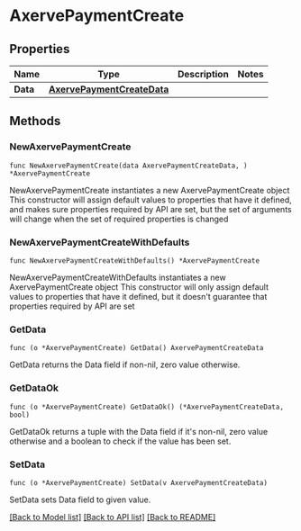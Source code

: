 # AxervePaymentCreate

## Properties

Name | Type | Description | Notes
------------ | ------------- | ------------- | -------------
**Data** | [**AxervePaymentCreateData**](AxervePaymentCreateData.md) |  | 

## Methods

### NewAxervePaymentCreate

`func NewAxervePaymentCreate(data AxervePaymentCreateData, ) *AxervePaymentCreate`

NewAxervePaymentCreate instantiates a new AxervePaymentCreate object
This constructor will assign default values to properties that have it defined,
and makes sure properties required by API are set, but the set of arguments
will change when the set of required properties is changed

### NewAxervePaymentCreateWithDefaults

`func NewAxervePaymentCreateWithDefaults() *AxervePaymentCreate`

NewAxervePaymentCreateWithDefaults instantiates a new AxervePaymentCreate object
This constructor will only assign default values to properties that have it defined,
but it doesn't guarantee that properties required by API are set

### GetData

`func (o *AxervePaymentCreate) GetData() AxervePaymentCreateData`

GetData returns the Data field if non-nil, zero value otherwise.

### GetDataOk

`func (o *AxervePaymentCreate) GetDataOk() (*AxervePaymentCreateData, bool)`

GetDataOk returns a tuple with the Data field if it's non-nil, zero value otherwise
and a boolean to check if the value has been set.

### SetData

`func (o *AxervePaymentCreate) SetData(v AxervePaymentCreateData)`

SetData sets Data field to given value.



[[Back to Model list]](../README.md#documentation-for-models) [[Back to API list]](../README.md#documentation-for-api-endpoints) [[Back to README]](../README.md)


